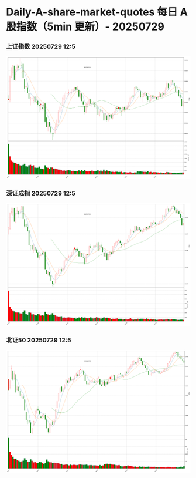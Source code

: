
# Daily-A-share-market-quotes 每日 A 股指数（5min 更新）- 20250729

### 上证指数 20250729 12:5
![](./fig/2025/7/20250729-sh000001.png)

### 深证成指 20250729 12:5
![](./fig/2025/7/20250729-sz399001.png)

### 北证50 20250729 12:5
![](./fig/2025/7/20250729-bj899050.png)
